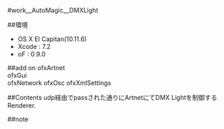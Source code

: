 #work__AutoMagic__DMXLight

##環境
*	OS X El Capitan(10.11.6)
*	Xcode : 7.2
*	oF : 0.9.0

##add on
ofxArtnet  
ofxGui  
ofxNetwork
ofxOsc
ofxXmlSettings

##Contents
udp経由でpassされた通りにArtnetにてDMX Lightを制御するRenderer.


##note






